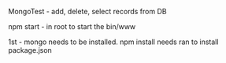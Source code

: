 MongoTest - add, delete, select records from DB

npm start - in root to start the bin/www

1st - mongo needs to be installed. npm install needs ran to install package.json